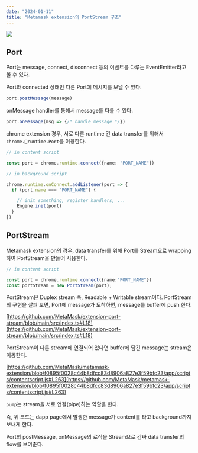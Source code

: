 ```yaml
---
date: "2024-01-11"
title: "Metamask extension의 PortStream 구조"
---
```


![](https://assets.vrite.io/64a1841b4969669109fb5334/RjZUdVajiLFOzoRCPJPqg.png)

## Port

Port는 message, connect, disconnect 등의 이벤트를 다루는 EventEmitter라고 볼 수 있다.

Port와 connected 상태인 다른 Port에 메시지를 보낼 수 있다.

```typescript
port.postMessage(message)
```

onMessage handler를 통해서 message를 다룰 수 있다.

```typescript
port.onMessage(msg => {/* handle message */})
```

chrome extension 경우, 서로 다른 runtime 간 data transfer를 위해서 `chrome.runtime.Port`를 이용한다.

```typescript
// in content script

const port = chrome.runtime.connect({name: "PORT_NAME"})

// in background script

chrome.runtime.onConnect.addListener(port => {
  if (port.name === "PORT_NAME") {

    // init something, register handlers, ...
    Engine.init(port)
  }
})


```

## PortStream

Metamask extension의 경우, data transfer를 위해 Port를 Stream으로 wrapping하여 PortStream을 만들어 사용한다.

```typescript
// in content script

const port = chrome.runtime.connect({name:"PORT_NAME"})
const portStream = new PortStream(port);
```

PortStream은 Duplex stream 즉, Readable + Writable stream이다. PortStream의 구현을 살펴 보면, Port에 message가 도착하면, message를 buffer에 push 한다.

[https://github.com/MetaMask/extension-port-stream/blob/main/src/index.ts#L18](https://github.com/MetaMask/extension-port-stream/blob/main/src/index.ts#L18)

PortStream이 다른 stream에 연결되어 있다면 buffer에 담긴 message는 stream은 이동한다.

[https://github.com/MetaMask/metamask-extension/blob/f0895f0028c44b8dfcc83d8906a827e3f59bfc23/app/scripts/contentscript.js#L263](https://github.com/MetaMask/metamask-extension/blob/f0895f0028c44b8dfcc83d8906a827e3f59bfc23/app/scripts/contentscript.js#L263)

`pump`는 stream을 서로 연결(pipe)하는 역할을 한다.

즉, 위 코드는 dapp page에서 발생한 message가 content를 타고 background까지 보내게 한다.

Port의 postMessage, onMessage의 로직을 Stream으로 감싸 data transfer의 flow를 보여준다.
